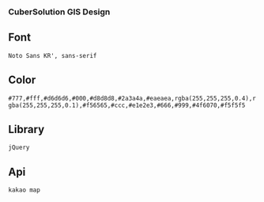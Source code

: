 ### CuberSolution GIS Design

## Font

`Noto Sans KR', sans-serif`

## Color

`#777,#fff,#d6d6d6,#000,#d8d8d8,#2a3a4a,#eaeaea,rgba(255,255,255,0.4),rgba(255,255,255,0.1),#f56565,#ccc,#e1e2e3,#666,#999,#4f6070,#f5f5f5`

## Library

`jQuery`

## Api
`kakao map`
